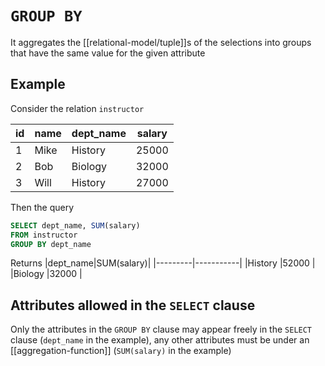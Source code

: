 # `GROUP BY`
It aggregates the [[relational-model/tuple]]s of the selections into groups that have the same value for the given attribute

## Example
Consider the relation `instructor`

|id|name|dept_name|salary|
|--|----|---------|------|
|1 |Mike|History  |25000 |
|2 |Bob |Biology  |32000 |
|3 |Will|History  |27000 |

Then the query

```sql
SELECT dept_name, SUM(salary)
FROM instructor
GROUP BY dept_name
```

Returns
|dept_name|SUM(salary)|
|---------|-----------|
|History  |52000      |
|Biology  |32000      |

## Attributes allowed in the `SELECT` clause
Only the attributes in the `GROUP BY` clause may appear freely in the `SELECT` clause (`dept_name` in the example), any other attributes must be under an [[aggregation-function]] (`SUM(salary)` in the example)
